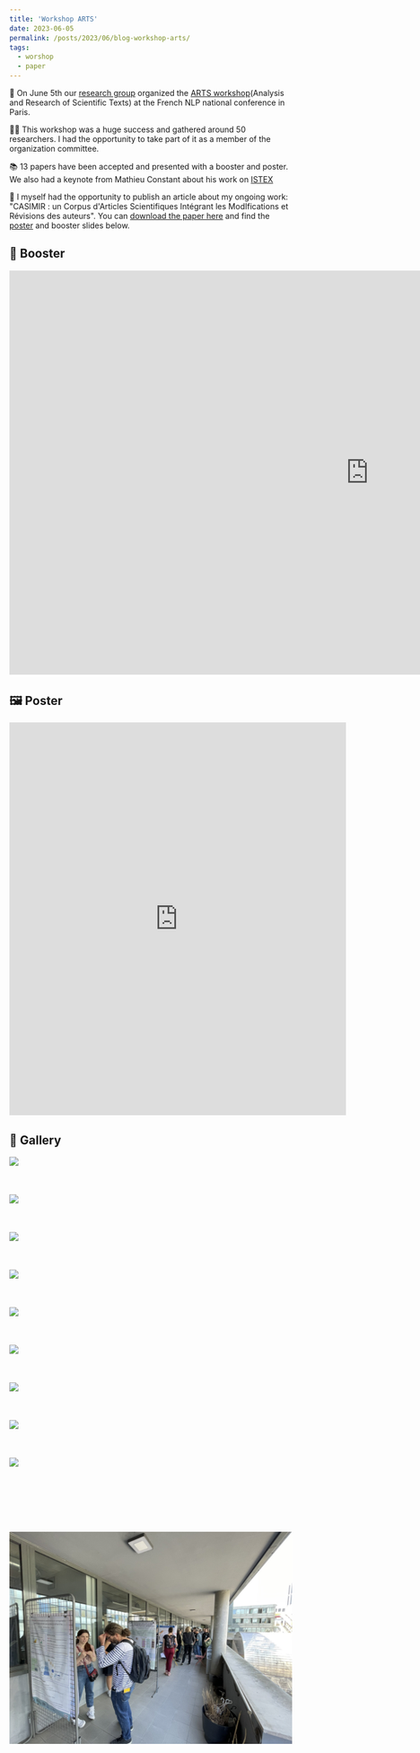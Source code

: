 ```yaml
---
title: 'Workshop ARTS'
date: 2023-06-05
permalink: /posts/2023/06/blog-workshop-arts/
tags:
  - worshop
  - paper
---
```


🌻 On June 5th our [research group](https://taln-ls2n.github.io/) organized the [ARTS workshop](https://arts2023.sciencesconf.org/)(Analysis and Research of Scientific Texts) at the French NLP national conference in Paris.


👩‍🎓 This workshop was a huge success and gathered around 50 researchers. I had the opportunity to take part of it as a member of the organization committee.

📚 13 papers have been accepted and presented with a booster and poster. We also had a keynote from Mathieu Constant about his work on [ISTEX](https://www.istex.fr/)

📝 I myself had the opportunity to publish an article about my ongoing work: "CASIMIR : un Corpus d'Articles Scientifiques Intégrant les ModIfications et Révisions des auteurs".
You can [download the paper here](https://hal.science/hal-04103347) and find the [poster](https://hal.science/hal-04122594) and booster slides below.

🚀 Booster 
-------------
<embed src="https://jourdanl.github.io/files/Booster ARTS-Jourdan.pdf" width="1280" height="720" type='application/pdf'> 

🖼 Poster 
-----------
<embed src="https://jourdanl.github.io/files/poster_ARTS_Jourdan.pdf" width="600" height="700" type='application/pdf'> 

📸 Gallery 
-----------
<img src="/images/DSC08153(2).jpg"> 

<br/><br/>
<img src="/images/DSC08160(2).jpg"> 

<br/><br/>
<img src="/images/DSC08166(2).jpg"> 

<br/><br/>
<img src="/images/DSC08167(2).jpg"> 

<br/><br/>
<img src="/images/DSC08179(2).jpg"> 

<br/><br/>
<img src="/images/DSC08183.JPG"> 

<br/><br/>
<img src="/images/DSC08189(2).jpg"> 

<br/><br/>
<img src="/images/DSC08194(3).jpg"> 

<br/><br/>
<img src="/images/DSC08195.JPG"> 

<br/><br/>
<embed src="/images/DSC08201.JPG"> 

<br/><br/>
<img src="/images/Fx2ZQuDXsAQamJq.jpeg"> 

